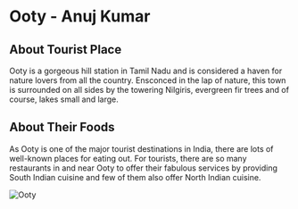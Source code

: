 # Ooty - Anuj Kumar

## About Tourist Place 
Ooty is a gorgeous hill station in Tamil Nadu and is considered a haven for nature lovers from all the country. Ensconced in the lap of nature, 
this town is surrounded on all sides by the towering Nilgiris, evergreen fir trees and of course, lakes small and large.

## About Their Foods
As Ooty is one of the major tourist destinations in India, there are lots of well-known places for eating out. For tourists, there are so many restaurants 
in and near Ooty to offer their fabulous services by providing South Indian cuisine and few of them also offer North Indian cuisine.

<img align="center" src="https://d2rdhxfof4qmbb.cloudfront.net/wp-content/uploads/20180627152620/Ooty-FI-1.jpg" alt="Ooty"/>

<!--Example: <img align="center" src="https://lotustours.in/assets/img/taj/photo-room-detail-1.jpg" alt="Taj Mahal"/> -->
